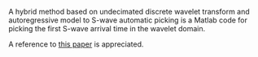 A hybrid method based on undecimated discrete wavelet transform and autoregressive model to S-wave automatic picking is a Matlab code for picking the first S-wave arrival time in the wavelet domain.

A reference to [this paper](https://academic.oup.com/gji/article-abstract/232/2/1393/6759431?redirectedFrom=fulltext) is appreciated.
